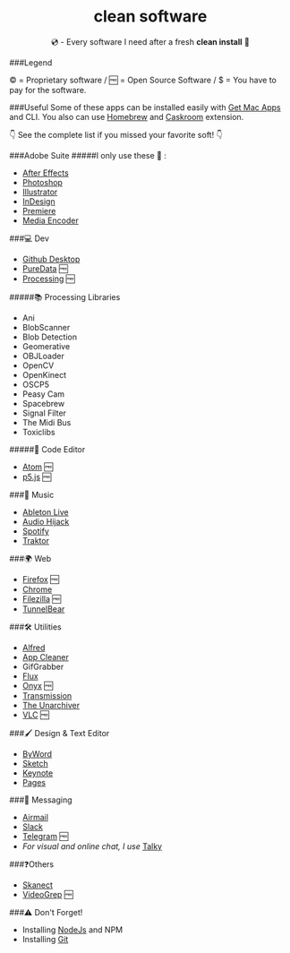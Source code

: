 <h1 align="center"> clean software </h1>
<p align="center">💿 - Every software I need after a fresh <b>clean install</b> 💫</p>

###Legend

© = Proprietary software   /   🆓 = Open Source Software   /   $ = You have to pay for the software.

###Useful
Some of these apps can be installed easily with [Get Mac Apps](http://www.getmacapps.com/) and CLI.
You also can use [Homebrew](https://brew.sh/) and [Caskroom](https://caskroom.github.io/) extension.

👇 See the complete list if you missed your favorite soft! 👇


###Adobe Suite
#####I only use these 🐶 :
- [After Effects](http://www.adobe.com/fr/products/aftereffects.html)
- [Photoshop](http://www.adobe.com/fr/products/photoshop.html)
- [Illustrator](http://www.adobe.com/fr/products/illustrator.html)
- [InDesign](http://www.adobe.com/fr/products/indesign.html)
- [Premiere](http://www.adobe.com/fr/products/premiere.html)
- [Media Encoder](http://www.adobe.com/fr/products/media-encoder.html)

###💻 Dev
- [Github Desktop](https://desktop.github.com/)
- [PureData](https://puredata.info/downloads) 🆓
- [Processing](https://processing.org/download/?processing) 🆓

#####📚 Processing Libraries
- Ani
- BlobScanner
- Blob Detection
- Geomerative
- OBJLoader
- OpenCV
- OpenKinect
- OSCP5
- Peasy Cam
- Spacebrew
- Signal Filter
- The Midi Bus
- Toxiclibs

#####📝 Code Editor
- [Atom](https://atom.io/) 🆓
- [p5.js](http://p5js.org/download/) 🆓

###🎼 Music
- [Ableton Live](https://www.ableton.com/en/live/)
- [Audio Hijack](https://www.rogueamoeba.com/audiohijack/buy.php)
- [Spotify](https://www.spotify.com/fr/download/mac/)
- [Traktor](https://www.native-instruments.com/fr/products/traktor/dj-software/traktor-pro-2/)

###🌍 Web
- [Firefox](https://www.mozilla.org/en-US/firefox/all/#fr) 🆓
- [Chrome](https://www.google.com/chrome/browser/desktop/index.html)
- [Filezilla](https://filezilla-project.org/download.php?type=client) 🆓
- [TunnelBear](https://www.tunnelbear.com/download)

###🛠 Utilities
- [Alfred](https://www.alfredapp.com/)
- [App Cleaner](https://freemacsoft.net/appcleaner/)
- GifGrabber
- [Flux](https://justgetflux.com/)
- [Onyx](http://www.titanium.free.fr/onyx.html) 🆓
- [Transmission](https://transmissionbt.com/)
- [The Unarchiver](http://the-unarchiver.fr.softonic.com/mac)
- [VLC](https://www.videolan.org/vlc/) 🆓

###🖌 Design & Text Editor
- [ByWord](https://www.bywordapp.com/)
- [Sketch](https://www.sketchapp.com/)
- [Keynote](http://www.apple.com/fr/keynote/)
- [Pages](http://www.apple.com/fr/pages/)


###💬 Messaging
- [Airmail](http://airmailapp.com/)
- [Slack](https://slack.com/is)
- [Telegram](https://telegram.org/) 🆓
- *For visual and online chat, I use* [Talky](https://talky.io/)


###❓Others
- [Skanect](http://skanect.occipital.com/)
- [VideoGrep](https://github.com/antiboredom/videogrep) 🆓

###⚠️ Don't Forget!
- Installing [NodeJs](https://nodejs.org/en/) and NPM
- Installing [Git](https://git-scm.com/book/en/v2/Getting-Started-Installing-Git#Installing-on-Mac)
